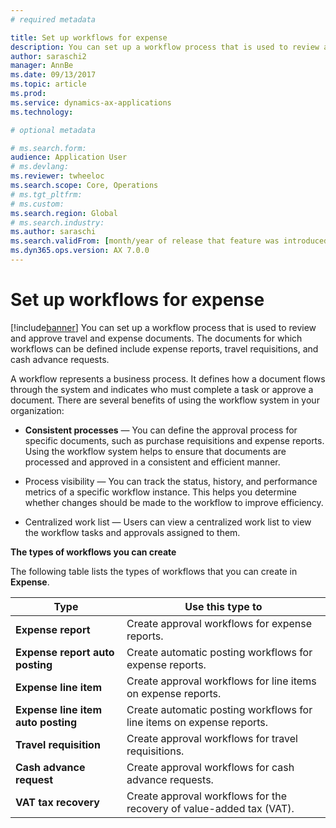 ```yaml
---
# required metadata

title: Set up workflows for expense
description: You can set up a workflow process that is used to review and approve travel and expense documents.
author: saraschi2
manager: AnnBe
ms.date: 09/13/2017
ms.topic: article
ms.prod: 
ms.service: dynamics-ax-applications
ms.technology: 

# optional metadata

# ms.search.form:  
audience: Application User
# ms.devlang: 
ms.reviewer: twheeloc
ms.search.scope: Core, Operations
# ms.tgt_pltfrm: 
# ms.custom: 
ms.search.region: Global
# ms.search.industry: 
ms.author: saraschi
ms.search.validFrom: [month/year of release that feature was introduced in, in format yyyy-mm-dd]
ms.dyn365.ops.version: AX 7.0.0
---
```


# Set up workflows for expense

[!include[banner](../includes/banner.md)]
You can set up a workflow process that is used to review and approve travel and expense documents. The documents for which workflows
can be defined include expense reports, travel requisitions, and cash advance requests.

A workflow represents a business process. It defines how a document flows through the system and indicates who must complete a task 
or approve a document. There are several benefits of using the workflow system in your organization:

-   **Consistent processes** — You can define the approval process for specific documents, such as purchase requisitions and expense
      reports. Using the workflow system helps to ensure that documents are processed and approved in a consistent and efficient manner.

-   Process visibility — You can track the status, history, and performance metrics of a specific workflow instance. This helps you 
    determine whether changes should be made to the workflow to improve efficiency.

-   Centralized work list — Users can view a centralized work list to view the workflow tasks and approvals assigned to them. 

**The types of workflows you can create**

The following table lists the types of workflows that you can create in **Expense**.

| **Type**                           | **Use this type to**                                                 |     
|------------------------------------|----------------------------------------------------------------------|
| **Expense report**                 | Create approval workflows for expense reports.                       |      
| **Expense report auto posting**    | Create automatic posting workflows for expense reports.              |     
| **Expense line item**              | Create approval workflows for line items on expense reports.         |     
| **Expense line item auto posting** | Create automatic posting workflows for line items on expense reports.|
| **Travel requisition**             | Create approval workflows for travel requisitions.                   |    
| **Cash advance request**           | Create approval workflows for cash advance requests.                 |     
| **VAT tax recovery**               | Create approval workflows for the recovery of value-added tax (VAT). |       
